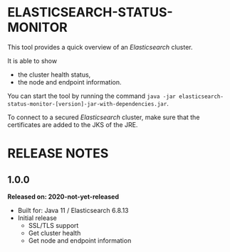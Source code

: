 ELASTICSEARCH-STATUS-MONITOR
============================

This tool provides a quick overview of an _Elasticsearch_ cluster.

It is able to show

* the cluster health status,
* the node and endpoint information.

You can start the tool by running the command `java -jar elasticsearch-status-monitor-[version]-jar-with-dependencies.jar`.

To connect to a secured _Elasticsearch_ cluster, make sure that the certificates are added to the JKS of the JRE.

RELEASE NOTES
=============

1.0.0
-----
**Released on: 2020-not-yet-released**

* Built for: Java 11 / Elasticsearch 6.8.13
* Initial release
  * SSL/TLS support
  * Get cluster health
  * Get node and endpoint information